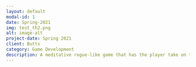 ```yaml
---
layout: default
modal-id: 1
date: Spring-2021
img: test_th2.png
alt: image-alt
project-date: Spring 2021
client: Butts
category: Game Development
description: A meditative rogue-like game that has the player take on the role of a freelance photographer in the far future who fulfills photo bounties to fund their intersteller travels. The game was developed by Ash Chin, Zacree Carroll and Tammas Hicks in Spring 2021.
---
```


